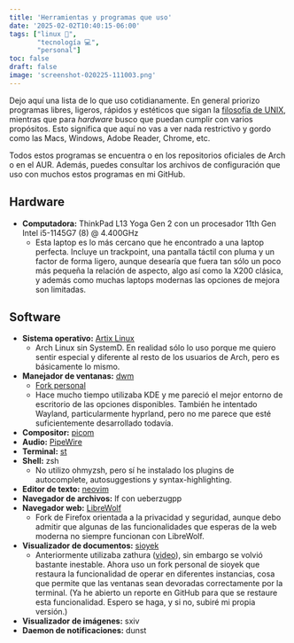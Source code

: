 ```yaml
---
title: 'Herramientas y programas que uso'
date: '2025-02-02T10:40:15-06:00'
tags: ["linux 🐧",
       "tecnología 💻",
       "personal"]
toc: false
draft: false
image: 'screenshot-020225-111003.png'
---
```


Dejo aquí una lista de lo que uso cotidianamente. En general priorizo programas libres, ligeros, rápidos y estéticos que sigan la [filosofía de UNIX](https://en.wikipedia.org/wiki/Unix_philosophy), mientras que para *hardware* busco que puedan cumplir con varios propósitos. Esto significa que aquí no vas a ver nada restrictivo y gordo como las Macs, Windows, Adobe Reader, Chrome, etc.

Todos estos programas se encuentra o en los repositorios oficiales de Arch o en el AUR. Además, puedes consultar los archivos de configuración que uso con muchos estos programas en mi GitHub.

## Hardware
- **Computadora:** ThinkPad L13 Yoga Gen 2 con un procesador 11th Gen Intel i5-1145G7 (8) @ 4.400GHz
    - Esta laptop es lo más cercano que he encontrado a una laptop perfecta. Incluye un trackpoint, una pantalla táctil con pluma y un factor de forma ligero, aunque desearía que fuera tan sólo un poco más pequeña la relación de aspecto, algo así como la X200 clásica, y además como muchas laptops modernas las opciones de mejora son limitadas.

## Software
- **Sistema operativo:** [Artix Linux](https://artixlinux.org)
    - Arch Linux sin SystemD. En realidad sólo lo uso porque me quiero sentir especial y diferente al resto de los usuarios de Arch, pero es básicamente lo mismo.
- **Manejador de ventanas:** [dwm](https://dwm.suckless.org)
    - [Fork personal](https://github.com/danielml-mx/dwm)
    - Hace mucho tiempo utilizaba KDE y me pareció el mejor entorno de escritorio de las opciones disponibles. También he intentado Wayland, particularmente hyprland, pero no me parece que esté suficientemente desarrollado todavía. 
- **Compositor:** [picom](https://github.com/yshui/picom)
- **Audio:** [PipeWire](https://wiki.archlinux.org/title/PipeWire)
- **Terminal:** [st](https://st.suckless.org/)
- **Shell:** zsh
    - No utilizo ohmyzsh, pero sí he instalado los plugins de autocomplete, autosuggestions y syntax-highlighting.
- **Editor de texto:** [neovim](https://neovim.io/)
- **Navegador de archivos:** lf con ueberzugpp
- **Navegador web:** [LibreWolf](https://librewolf.net/)
    - Fork de Firefox orientada a la privacidad y seguridad, aunque debo admitir que algunas de las funcionalidades que esperas de la web moderna no siempre funcionan con LibreWolf.
- **Visualizador de documentos:** [sioyek](https://github.com/ahrm/sioyek)
    - Anteriormente utilizaba zathura ([video](https://www.youtube.com/watch?v=d6zodqSFN60)), sin embargo se volvió bastante inestable. Ahora uso un fork personal de sioyek que restaura la funcionalidad de operar en diferentes instancias, cosa que permite que las ventanas sean devoradas correctamente por la terminal. (Ya he abierto un reporte en GitHub para que se restaure esta funcionalidad. Espero se haga, y si no, subiré mi propia versión.)
- **Visualizador de imágenes:** sxiv
- **Daemon de notificaciones:** dunst

